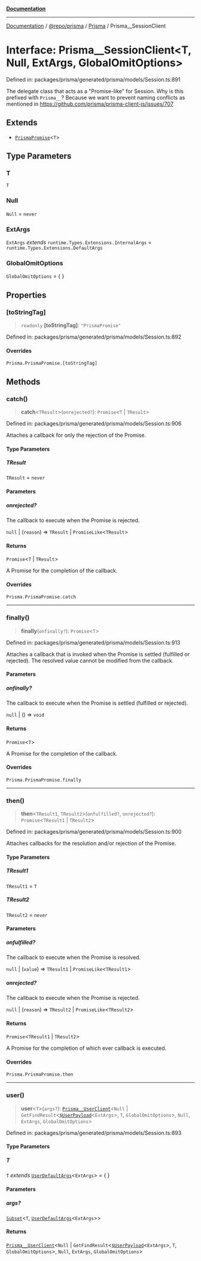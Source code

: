 [**Documentation**](../../../../../README.md)

***

[Documentation](../../../../../README.md) / [@repo/prisma](../../../README.md) / [Prisma](../README.md) / Prisma\_\_SessionClient

# Interface: Prisma\_\_SessionClient\<T, Null, ExtArgs, GlobalOmitOptions\>

Defined in: packages/prisma/generated/prisma/models/Session.ts:891

The delegate class that acts as a "Promise-like" for Session.
Why is this prefixed with `Prisma__`?
Because we want to prevent naming conflicts as mentioned in
https://github.com/prisma/prisma-client-js/issues/707

## Extends

- [`PrismaPromise`](../type-aliases/PrismaPromise.md)\<`T`\>

## Type Parameters

### T

`T`

### Null

`Null` = `never`

### ExtArgs

`ExtArgs` *extends* `runtime.Types.Extensions.InternalArgs` = `runtime.Types.Extensions.DefaultArgs`

### GlobalOmitOptions

`GlobalOmitOptions` = \{ \}

## Properties

### \[toStringTag\]

> `readonly` **\[toStringTag\]**: `"PrismaPromise"`

Defined in: packages/prisma/generated/prisma/models/Session.ts:892

#### Overrides

`Prisma.PrismaPromise.[toStringTag]`

## Methods

### catch()

> **catch**\<`TResult`\>(`onrejected?`): `Promise`\<`T` \| `TResult`\>

Defined in: packages/prisma/generated/prisma/models/Session.ts:906

Attaches a callback for only the rejection of the Promise.

#### Type Parameters

##### TResult

`TResult` = `never`

#### Parameters

##### onrejected?

The callback to execute when the Promise is rejected.

`null` | (`reason`) => `TResult` \| `PromiseLike`\<`TResult`\>

#### Returns

`Promise`\<`T` \| `TResult`\>

A Promise for the completion of the callback.

#### Overrides

`Prisma.PrismaPromise.catch`

***

### finally()

> **finally**(`onfinally?`): `Promise`\<`T`\>

Defined in: packages/prisma/generated/prisma/models/Session.ts:913

Attaches a callback that is invoked when the Promise is settled (fulfilled or rejected). The
resolved value cannot be modified from the callback.

#### Parameters

##### onfinally?

The callback to execute when the Promise is settled (fulfilled or rejected).

`null` | () => `void`

#### Returns

`Promise`\<`T`\>

A Promise for the completion of the callback.

#### Overrides

`Prisma.PrismaPromise.finally`

***

### then()

> **then**\<`TResult1`, `TResult2`\>(`onfulfilled?`, `onrejected?`): `Promise`\<`TResult1` \| `TResult2`\>

Defined in: packages/prisma/generated/prisma/models/Session.ts:900

Attaches callbacks for the resolution and/or rejection of the Promise.

#### Type Parameters

##### TResult1

`TResult1` = `T`

##### TResult2

`TResult2` = `never`

#### Parameters

##### onfulfilled?

The callback to execute when the Promise is resolved.

`null` | (`value`) => `TResult1` \| `PromiseLike`\<`TResult1`\>

##### onrejected?

The callback to execute when the Promise is rejected.

`null` | (`reason`) => `TResult2` \| `PromiseLike`\<`TResult2`\>

#### Returns

`Promise`\<`TResult1` \| `TResult2`\>

A Promise for the completion of which ever callback is executed.

#### Overrides

`Prisma.PrismaPromise.then`

***

### user()

> **user**\<`T`\>(`args?`): [`Prisma__UserClient`](Prisma__UserClient.md)\<`Null` \| `GetFindResult`\<[`$UserPayload`](../type-aliases/$UserPayload.md)\<`ExtArgs`\>, `T`, `GlobalOmitOptions`\>, `Null`, `ExtArgs`, `GlobalOmitOptions`\>

Defined in: packages/prisma/generated/prisma/models/Session.ts:893

#### Type Parameters

##### T

`T` *extends* [`UserDefaultArgs`](../type-aliases/UserDefaultArgs.md)\<`ExtArgs`\> = \{ \}

#### Parameters

##### args?

[`Subset`](../type-aliases/Subset.md)\<`T`, [`UserDefaultArgs`](../type-aliases/UserDefaultArgs.md)\<`ExtArgs`\>\>

#### Returns

[`Prisma__UserClient`](Prisma__UserClient.md)\<`Null` \| `GetFindResult`\<[`$UserPayload`](../type-aliases/$UserPayload.md)\<`ExtArgs`\>, `T`, `GlobalOmitOptions`\>, `Null`, `ExtArgs`, `GlobalOmitOptions`\>
